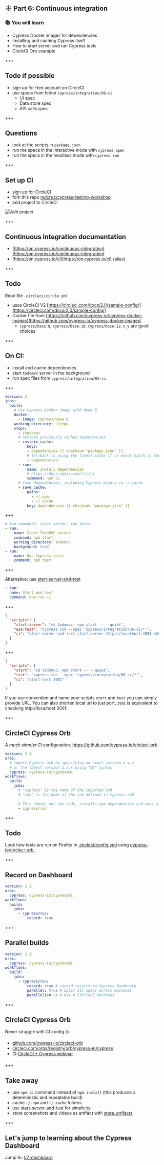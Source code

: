 ## ☀️ Part 6: Continuous integration

### 📚 You will learn

- Cypress Docker images for dependencies
- Installing and caching Cypress itself
- How to start server and run Cypress tests
- CircleCI Orb example

+++

## Todo if possible

- sign up for free account on CircleCI
- use specs from folder `cypress/integration/06-ci`
  - UI spec
  - Data store spec
  - API calls spec

+++

## Questions

- look at the scripts in `package.json`
- run the specs in the interactive mode with `cypress open`
- run the specs in the headless mode with `cypress run`

+++

## Set up CI

- sign up for CircleCI
- fork this repo [mdcruz/cypress-testing-workshop](https://github.com/mdcruz/cypress-testing-workshop)
- add project to CircleCI

![Add project](./images/add-project.png)

+++

## Continuous integration documentation

- [https://on.cypress.io/continuous-integration](https://on.cypress.io/continuous-integration)
- [https://on.cypress.io/ci](https://on.cypress.io/ci) (alias)

+++

## Todo

Read file `.circleci/circle.yml`

- uses CircleCI V2 [https://circleci.com/docs/2.0/sample-config/](https://circleci.com/docs/2.0/sample-config/)
- Docker file from [https://github.com/cypress-io/cypress-docker-images](https://github.com/cypress-io/cypress-docker-images)
  - `cypress/base:8`, `cypress/base:10`, `cypress/base:12.x.y` are good choices

+++

## On CI:

- install and cache dependencies
- start `todomvc` server in the background
- run spec files from `cypress/integration/06-ci`

+++

```yaml
version: 2
jobs:
  build:
    # Use Cypress Docker image with Node 8
    docker:
      - image: cypress/base:8
    working_directory: ~/repo
    steps:
      - checkout
      # Restore previously cached dependencies
      - restore_cache:
          keys:
          - dependencies-{{ checksum "package.json" }}
          # fallback to using the latest cache if no exact match is found
          - dependencies-
      - run:
          name: Install dependencies
          # https://docs.npmjs.com/cli/ci
          command: npm ci
      # Save dependencies, including Cypress binary in ~/.cache
      - save_cache:
          paths:
            - ~/.npm
            - ~/.cache
          key: dependencies-{{ checksum "package.json" }}
```

+++

```yaml
# two commands: start server, run tests
- run:
    name: Start TodoMVC server
    command: npm start
    working_directory: todomvc
    background: true
- run:
    name: Run Cypress tests
    command: npm test
```

+++

Alternative: use [start-server-and-test](https://github.com/bahmutov/start-server-and-test)

```yaml
- run:
  name: Start and test
  command: npm run ci
```

+++

```json
{
  "scripts": {
    "start:server": "cd todomvc; npm start -- --quiet",
    "e2e:test": "cypress run --spec 'cypress/integration/06-ci/*'",
    "ci": "start-server-and-test start:server http://localhost:3001 e2e:test"
  }
}
```

+++

```json
{
  "scripts": {
    "start": "cd todomvc; npm start -- --quiet",
    "test": "cypress run --spec 'cypress/integration/06-ci/*'",
    "ci": "start-test 3001"
  }
}
```

If you use convention and name your scripts `start` and `test` you can simply provide URL.
You can also shorten local url to just port, `3001` is equivalent to checking http://localhost:3001.


+++

## CircleCI Cypress Orb

A *much simpler* CI configuration. https://github.com/cypress-io/circleci-orb

```yaml
version: 2.1
orbs:
  # import Cypress orb by specifying an exact version x.y.z
  # or the latest version 1.x.x using "@1" syntax
  cypress: cypress-io/cypress@1
workflows:
  build:
    jobs:
      # "cypress" is the name of the imported orb
      # "run" is the name of the job defined in Cypress orb
      
      # This checks out the code, installs npm dependencies and runs all Cypress tests
      - cypress/run
```

+++

## Todo

Look how tests are run on Firefox in [.circleci/config.yml](.circleci/config.yml) using [cypress-io/circleci-orb](https://github.com/cypress-io/circleci-orb).

+++

## Record on Dashboard

```yaml
version: 2.1
orbs:
  cypress: cypress-io/cypress@1
workflows:
  build:
    jobs:
      - cypress/run:
          record: true
```

+++

## Parallel builds

```yaml
version: 2.1
orbs:
  cypress: cypress-io/cypress@1
workflows:
  build:
    jobs:
      - cypress/run:
          record: true # record results on Cypress Dashboard
          parallel: true # split all specs across machines
          parallelism: 4 # use 4 CircleCI machines
```

+++

## CircleCI Cypress Orb

Never struggle with CI config 👍

- [github.com/cypress-io/circleci-orb](https://github.com/cypress-io/circleci-orb)
- [circleci.com/orbs/registry/orb/cypress-io/cypress](https://circleci.com/orbs/registry/orb/cypress-io/cypress)
- 📺 [CircleCI + Cypress webinar](https://youtu.be/J-xbNtKgXfY)

+++


## Take away

- use `npm ci` command instead of `npm install` (this produces a deterministic and repeatable build)
- cache `~/.npm` and `~/.cache` folders
- use [start-server-and-test](https://github.com/bahmutov/start-server-and-test) for simplicity
- store screenshots and videos as artifact with [store_artifacts](https://circleci.com/docs/2.0/configuration-reference/#store_artifacts)

+++

## Let's jump to learning about the Cypress Dashboard

Jump to: [07-dashboard](?p=07-dashboard)